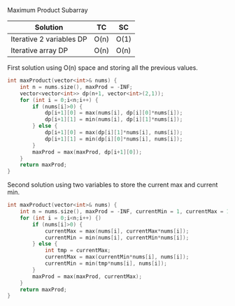 Maximum Product Subarray

| Solution                 | TC   | SC   |
|--------------------------|------|------|
| Iterative 2 variables DP | O(n) | O(1) |
| Iterative array DP       | O(n) | O(n) |

First solution using O(n) space and storing all the previous values. 

```c++
int maxProduct(vector<int>& nums) {
    int n = nums.size(), maxProd = -INF;
    vector<vector<int>> dp(n+1, vector<int>(2,1));
    for (int i = 0;i<n;i++) {
        if (nums[i]>0) {
            dp[i+1][0] = max(nums[i], dp[i][0]*nums[i]);
            dp[i+1][1] = min(nums[i], dp[i][1]*nums[i]);
        } else {
            dp[i+1][0] = max(dp[i][1]*nums[i], nums[i]);
            dp[i+1][1] = min(dp[i][0]*nums[i], nums[i]);
        }
        maxProd = max(maxProd, dp[i+1][0]);
    }
    return maxProd;
}
```
Second solution using two variables to store the current max and current min. 
```c++
int maxProduct(vector<int>& nums) {
    int n = nums.size(), maxProd = -INF, currentMin = 1, currentMax = 1;
    for (int i = 0;i<n;i++) {)
        if (nums[i]>0) {
            currentMax = max(nums[i], currentMax*nums[i]);
            currentMin = min(nums[i], currentMin*nums[i]);
        } else {
            int tmp = currentMax;
            currentMax = max(currentMin*nums[i], nums[i]);
            currentMin = min(tmp*nums[i], nums[i]);
        }
        maxProd = max(maxProd, currentMax);
    }
    return maxProd;
}
```